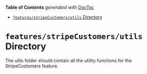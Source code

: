 <!-- START doctoc generated TOC please keep comment here to allow auto update -->
<!-- DON'T EDIT THIS SECTION, INSTEAD RE-RUN doctoc TO UPDATE -->

**Table of Contents** _generated with [DocToc](https://github.com/thlorenz/doctoc)_

- [`features/stripeCustomers/utils` Directory](#featuresstripecustomersutils-directory)

<!-- END doctoc generated TOC please keep comment here to allow auto update -->

# `features/stripeCustomers/utils` Directory

The utils folder should contain all the utility functions for the StripeCustomers feature.
